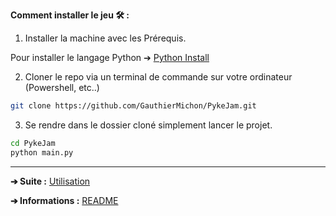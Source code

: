 **Comment installer le jeu 🛠 :**

1. Installer la machine avec les Prérequis.

Pour installer le langage Python ➔ [Python Install](https://www.python.org/downloads/)

2. Cloner le repo via un terminal de commande sur votre ordinateur (Powershell, etc..)

```bash 
git clone https://github.com/GauthierMichon/PykeJam.git
```

3. Se rendre dans le dossier cloné simplement lancer le projet.

```bash 
cd PykeJam
python main.py 
```

---

**➔ Suite :** [Utilisation](https://github.com/GauthierMichon/PykeJam/Documentation/Utilisation.md)

**➔ Informations :** [README](https://github.com/GauthierMichon/PykeJam)